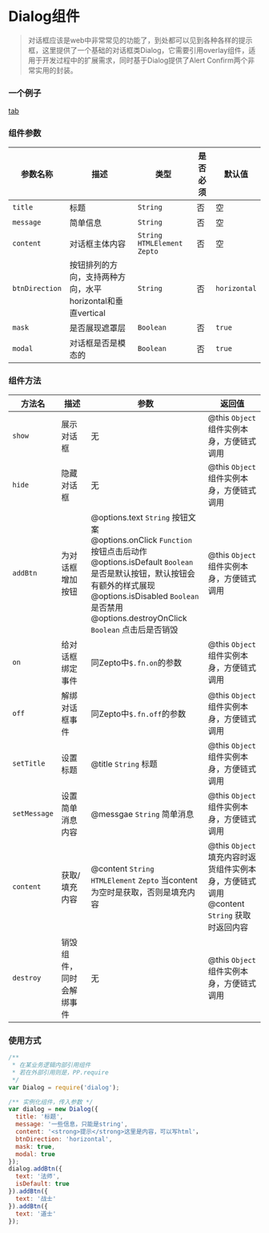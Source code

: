 # Dialog组件

>  对话框应该是web中非常常见的功能了，到处都可以见到各种各样的提示框，这里提供了一个基础的对话框类Dialog，它需要引用overlay组件，适用于开发过程中的扩展需求，同时基于Dialog提供了Alert Confirm两个非常实用的封装。

### 一个例子
[tab](codepen://luckyadam/gpmbgw)

### 组件参数

| 参数名称 | 描述 | 类型 | 是否必须 | 默认值 |
| -- | -- | -- | -- | -- |
| ``title`` | 标题 | ``String`` | 否 | 空 |
| ``message`` | 简单信息 | ``String`` | 否 | 空 |
| ``content`` | 对话框主体内容 | ``String`` ``HTMLElement`` ``Zepto`` | 否 | 空 |
| ``btnDirection`` | 按钮排列的方向，支持两种方向，水平horizontal和垂直vertical | ``String`` | 否 | ``horizontal`` |
| ``mask`` | 是否展现遮罩层 | ``Boolean`` | 否 | ``true`` |
| ``modal`` | 对话框是否是模态的 | ``Boolean`` | 否 | ``true`` |

### 组件方法

| 方法名 | 描述 | 参数 | 返回值 |
| -- | -- | -- | -- |
| ``show`` | 展示对话框 | 无 | @this ``Object`` 组件实例本身，方便链式调用 |
| ``hide`` | 隐藏对话框 | 无 | @this ``Object`` 组件实例本身，方便链式调用 |
| ``addBtn`` | 为对话框增加按钮 | @options.text ``String`` 按钮文案<br>@options.onClick ``Function`` 按钮点击后动作<br >@options.isDefault ``Boolean`` 是否是默认按钮，默认按钮会有额外的样式展现<br >@options.isDisabled ``Boolean`` 是否禁用 <br >@options.destroyOnClick ``Boolean`` 点击后是否销毁 | @this ``Object`` 组件实例本身，方便链式调用 |
| ``on`` | 给对话框绑定事件 | 同Zepto中``$.fn.on``的参数 | @this ``Object`` 组件实例本身，方便链式调用 |
| ``off`` | 解绑对话框事件 | 同Zepto中``$.fn.off``的参数 | @this ``Object`` 组件实例本身，方便链式调用 |
| ``setTitle`` | 设置标题 | @title ``String`` 标题 | @this ``Object`` 组件实例本身，方便链式调用 |
| ``setMessage`` | 设置简单消息内容 | @messgae ``String`` 简单消息 | @this ``Object`` 组件实例本身，方便链式调用 |
| ``content`` | 获取/填充内容 | @content ``String`` ``HTMLElement`` ``Zepto`` 当content为空时是获取，否则是填充内容 | @this ``Object`` 填充内容时返货组件实例本身，方便链式调用<br >@content ``String`` 获取时返回内容 |
| ``destroy`` | 销毁组件，同时会解绑事件 | 无 | @this ``Object`` 组件实例本身，方便链式调用 |

### 使用方式

```javascript
/** 
 * 在某业务逻辑内部引用组件
 * 若在外部引用则是，PP.require
 */
var Dialog = require('dialog');

/** 实例化组件，传入参数 */
var dialog = new Dialog({
  title: '标题',
  message: '一些信息，只能是string',
  content: '<strong>提示</strong>这里是内容，可以写html'，
  btnDirection: 'horizontal',
  mask: true,
  modal: true
});
dialog.addBtn({
  text: '法师',
  isDefault: true
}).addBtn({
  text: '战士'
}).addBtn({
  text: '道士'
});
```
